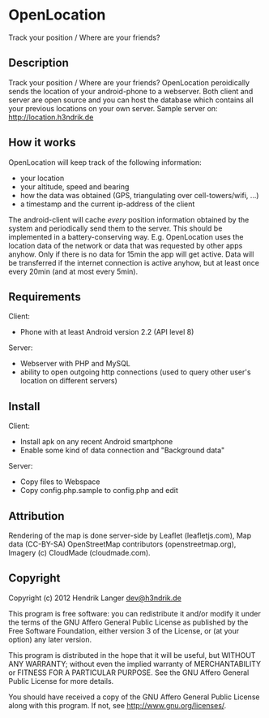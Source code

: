 OpenLocation
============

Track your position / Where are your friends?


Description
--------------------------------------
Track your position / Where are your friends?
OpenLocation peroidically sends the location of your android-phone to a webserver. Both client and server are open source and you can host the database which contains all your previous locations on your own server.
Sample server on: http://location.h3ndrik.de


How it works
--------------------------------------
OpenLocation will keep track of the following information:
- your location
- your altitude, speed and bearing
- how the data was obtained (GPS, triangulating over cell-towers/wifi, ...)
- a timestamp and the current ip-address of the client

The android-client will cache _every_ position information obtained by the system and periodically send them to the server.
This should be implemented in a battery-conserving way. E.g. OpenLocation uses the location data of the network or data that was requested by other apps anyhow. Only if there is no data for 15min the app will get active. Data will be transferred if the internet connection is active anyhow, but at least once every 20min (and at most every 5min).


Requirements
--------------------------------------
Client:
- Phone with at least Android version 2.2 (API level 8)

Server:
- Webserver with PHP and MySQL
- ability to open outgoing http connections (used to query other user's location on different servers)

Install
--------------------------------------
Client:
- Install apk on any recent Android smartphone
- Enable some kind of data connection and "Background data"

Server:
- Copy files to Webspace
- Copy config.php.sample to config.php and edit

Attribution
--------------------------------------
Rendering of the map is done server-side by Leaflet (leafletjs.com), Map data (CC-BY-SA) OpenStreetMap contributors (openstreetmap.org), Imagery (c) CloudMade (cloudmade.com).

Copyright
--------------------------------------
Copyright (c) 2012 Hendrik Langer <dev@h3ndrik.de>

This program is free software: you can redistribute it and/or modify
it under the terms of the GNU Affero General Public License as
published by the Free Software Foundation, either version 3 of the
License, or (at your option) any later version.

This program is distributed in the hope that it will be useful,
but WITHOUT ANY WARRANTY; without even the implied warranty of
MERCHANTABILITY or FITNESS FOR A PARTICULAR PURPOSE.  See the
GNU Affero General Public License for more details.

You should have received a copy of the GNU Affero General Public License
along with this program.  If not, see <http://www.gnu.org/licenses/>.
